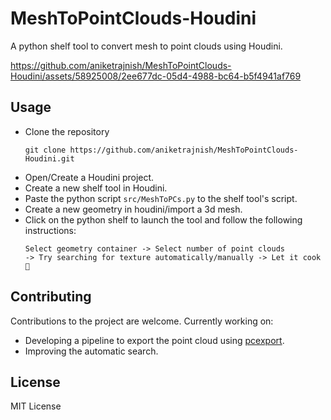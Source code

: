 # MeshToPointClouds-Houdini
A python shelf tool to convert mesh to point clouds using Houdini.

https://github.com/aniketrajnish/MeshToPointClouds-Houdini/assets/58925008/2ee677dc-05d4-4988-bc64-b5f4941af769

## Usage
* Clone the repository
  ```
  git clone https://github.com/aniketrajnish/MeshToPointClouds-Houdini.git
  ```
* Open/Create a Houdini project.
* Create a new shelf tool in Houdini.
* Paste the python script `src/MeshToPCs.py` to the shelf tool's script.
* Create a new geometry in houdini/import a 3d mesh.
*  Click on the python shelf to launch the tool and follow the following instructions:
   ```
   Select geometry container -> Select number of point clouds
   -> Try searching for texture automatically/manually -> Let it cook 🫦
   ```

## Contributing
Contributions to the project are welcome. Currently working on:
* Developing a pipeline to export the point cloud using [pcexport](https://www.sidefx.com/docs/houdini/vex/functions/pcexport.html).
* Improving the automatic search.

## License
MIT License
